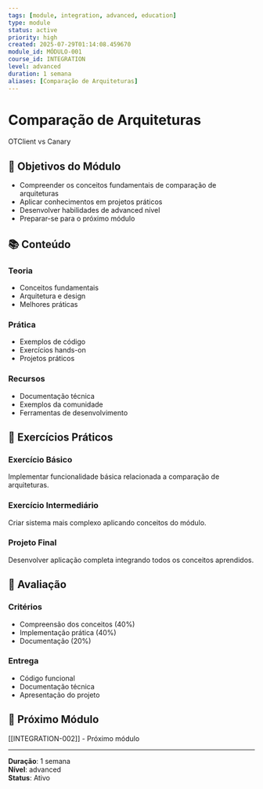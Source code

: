 ```yaml
---
tags: [module, integration, advanced, education]
type: module
status: active
priority: high
created: 2025-07-29T01:14:08.459670
module_id: MÓDULO-001
course_id: INTEGRATION
level: advanced
duration: 1 semana
aliases: [Comparação de Arquiteturas]
---
```


# Comparação de Arquiteturas

OTClient vs Canary

## 🎯 Objetivos do Módulo

- Compreender os conceitos fundamentais de comparação de arquiteturas
- Aplicar conhecimentos em projetos práticos
- Desenvolver habilidades de advanced nível
- Preparar-se para o próximo módulo

## 📚 Conteúdo


### Teoria
- Conceitos fundamentais
- Arquitetura e design
- Melhores práticas

### Prática
- Exemplos de código
- Exercícios hands-on
- Projetos práticos

### Recursos
- Documentação técnica
- Exemplos da comunidade
- Ferramentas de desenvolvimento


## 🧪 Exercícios Práticos


### Exercício Básico
Implementar funcionalidade básica relacionada a comparação de arquiteturas.

### Exercício Intermediário
Criar sistema mais complexo aplicando conceitos do módulo.

### Projeto Final
Desenvolver aplicação completa integrando todos os conceitos aprendidos.


## 📝 Avaliação


### Critérios
- Compreensão dos conceitos (40%)
- Implementação prática (40%)
- Documentação (20%)

### Entrega
- Código funcional
- Documentação técnica
- Apresentação do projeto


## 🔗 Próximo Módulo

[[INTEGRATION-002]] - Próximo módulo

---

**Duração**: 1 semana  
**Nível**: advanced  
**Status**: Ativo
